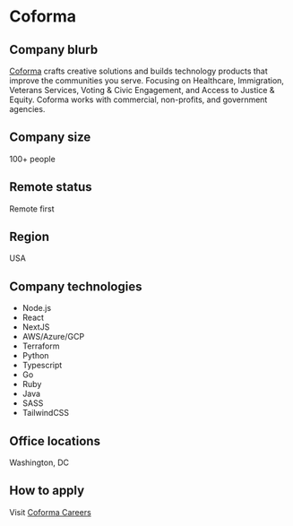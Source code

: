 # Coforma

## Company blurb

[Coforma](https://coforma.io) crafts creative solutions and builds technology products that improve the communities you serve. Focusing on Healthcare, Immigration, Veterans Services, Voting & Civic Engagement, and Access to Justice & Equity. Coforma works with commercial, non-profits, and government agencies.

## Company size

100+ people

## Remote status

Remote first

## Region

USA

## Company technologies
   
* Node.js
* React
* NextJS
* AWS/Azure/GCP
* Terraform
* Python
* Typescript
* Go
* Ruby
* Java
* SASS
* TailwindCSS

## Office locations

Washington, DC

## How to apply

Visit [Coforma Careers](https://coforma.io/careers)